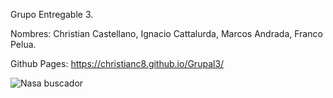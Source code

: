 Grupo Entregable 3.

Nombres:
Christian Castellano,
Ignacio Cattalurda,
Marcos Andrada,
Franco Pelua.



Github Pages: https://christianc8.github.io/Grupal3/



![Nasa buscador](https://user-images.githubusercontent.com/110044310/189139811-0b67be83-fb21-4a96-9a0b-28d28a3be6f8.png)
